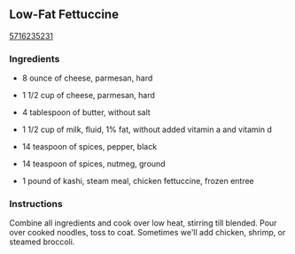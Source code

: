 ## Low-Fat Fettuccine

[5716235231](http://www.food.com/recipe/low-fat-fettuccine-60403)

### Ingredients

 - 8 ounce of cheese, parmesan, hard

 - 1 1/2 cup of cheese, parmesan, hard

 - 4 tablespoon of butter, without salt

 - 1 1/2 cup of milk, fluid, 1% fat, without added vitamin a and vitamin d

 - 14 teaspoon of spices, pepper, black

 - 14 teaspoon of spices, nutmeg, ground

 - 1 pound of kashi, steam meal, chicken fettuccine, frozen entree

### Instructions

Combine all ingredients and cook over low heat, stirring till blended. Pour over cooked noodles, toss to coat. Sometimes we'll add chicken, shrimp, or steamed broccoli.